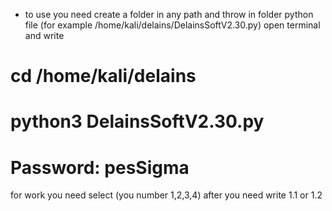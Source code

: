 * to use you need create a folder in any path and throw in folder python file (for example /home/kali/delains/DelainsSoftV2.30.py)
open terminal and write
# cd /home/kali/delains
# python3 DelainsSoftV2.30.py
# Password: pesSigma
for work you need select (you number 1,2,3,4) after you need write 1.1 or 1.2 

